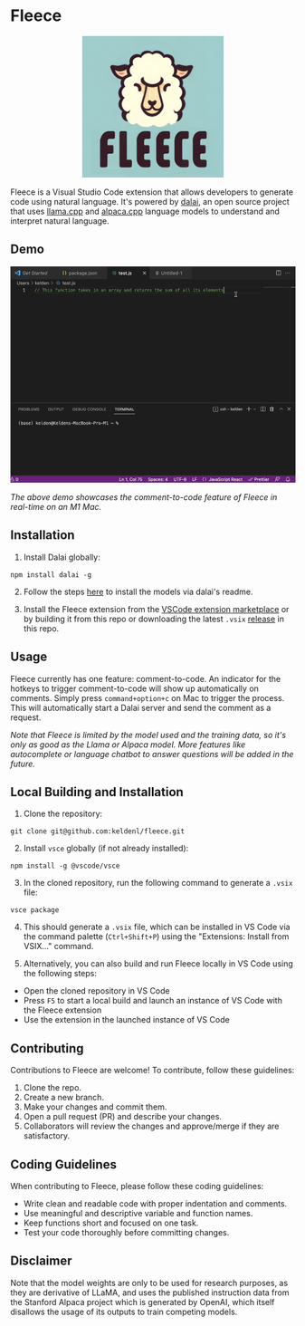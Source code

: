 # Fleece

<p align="center"><img src="./logo.jpg" width="250"  alt="Fleece Logo"></p>

Fleece is a Visual Studio Code extension that allows developers to generate code using natural language. It's powered by [dalai](https://github.com/cocktailpeanut/dalai), an open source project that uses [llama.cpp](https://github.com/ggerganov/llama.cpp) and [alpaca.cpp](https://github.com/antimatter15/alpaca.cpp) language models to understand and interpret natural language.

## Demo

![Fleece Demo](./demo.gif)

_The above demo showcases the comment-to-code feature of Fleece in real-time on an M1 Mac._

## Installation

1. Install Dalai globally:

```
npm install dalai -g
```


2. Follow the steps [here](https://github.com/cocktailpeanut/dalai#just-run-this) to install the models via dalai's readme.

3. Install the Fleece extension from the [VSCode extension marketplace](https://marketplace.visualstudio.com/items?itemName=kelden.fleece) or by building it from this repo or downloading the latest `.vsix` [release](https://github.com/keldenl/fleece/releases) in this repo.

## Usage

Fleece currently has one feature: comment-to-code. An indicator for the hotkeys to trigger comment-to-code will show up automatically on comments. Simply press `command+option+c` on Mac to trigger the process. This will automatically start a Dalai server and send the comment as a request.

_Note that Fleece is limited by the model used and the training data, so it's only as good as the Llama or Alpaca model. More features like autocomplete or language chatbot to answer questions will be added in the future._

## Local Building and Installation

1. Clone the repository:
```
git clone git@github.com:keldenl/fleece.git
```
2. Install `vsce` globally (if not already installed):
```
npm install -g @vscode/vsce
```
3. In the cloned repository, run the following command to generate a `.vsix` file:
```
vsce package
```
4. This should generate a `.vsix` file, which can be installed in VS Code via the command palette (`Ctrl+Shift+P`) using the "Extensions: Install from VSIX..." command.

5. Alternatively, you can also build and run Fleece locally in VS Code using the following steps:
- Open the cloned repository in VS Code
- Press `F5` to start a local build and launch an instance of VS Code with the Fleece extension
- Use the extension in the launched instance of VS Code







## Contributing

Contributions to Fleece are welcome! To contribute, follow these guidelines:

1. Clone the repo.
2. Create a new branch.
3. Make your changes and commit them.
4. Open a pull request (PR) and describe your changes.
5. Collaborators will review the changes and approve/merge if they are satisfactory.

## Coding Guidelines

When contributing to Fleece, please follow these coding guidelines:

- Write clean and readable code with proper indentation and comments.
- Use meaningful and descriptive variable and function names.
- Keep functions short and focused on one task.
- Test your code thoroughly before committing changes.

## Disclaimer
Note that the model weights are only to be used for research purposes, as they are derivative of LLaMA, and uses the published instruction data from the Stanford Alpaca project which is generated by OpenAI, which itself disallows the usage of its outputs to train competing models.